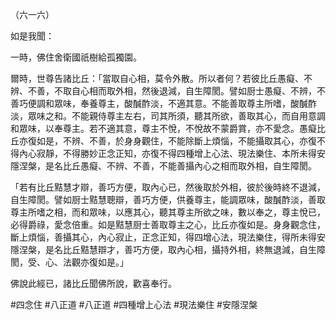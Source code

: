 （六一六）

如是我聞：

一時，佛住舍衛國祇樹給孤獨園。

爾時，世尊告諸比丘：「當取自心相，莫令外散。所以者何？若彼比丘愚癡、不辨、不善，不取自心相而取外相，然後退減，自生障閡。譬如厨士愚癡、不辨，不善巧便調和眾味，奉養尊主，酸醎酢淡，不適其意。不能善取尊主所嗜，酸醎酢淡，眾味之和。不能親侍尊主左右，司其所須，聽其所欲，善取其心，而自用意調和眾味，以奉尊主。若不適其意，尊主不悅，不悅故不蒙爵賞，亦不愛念。愚癡比丘亦復如是，不辨、不善，於身身觀住，不能除斷上煩惱，不能攝取其心，亦復不得內心寂靜，不得勝妙正念正知，亦復不得四種增上心法、現法樂住、本所未得安隱涅槃，是名比丘愚癡、不辨、不善，不能善攝內心之相而取外相，自生障閡。

「若有比丘黠慧才辯，善巧方便，取內心已，然後取於外相，彼於後時終不退減，自生障閡。譬如厨士黠慧聰辯，善巧方便，供養尊主，能調眾味，酸醎酢淡，善取尊主所嗜之相，而和眾味，以應其心，聽其尊主所欲之味，數以奉之，尊主悅已，必得爵祿，愛念倍重。如是黠慧厨士善取尊主之心，比丘亦復如是。身身觀念住，斷上煩惱，善攝其心，內心寂止，正念正知，得四增心法，現法樂住，得所未得安隱涅槃，是名比丘黠慧辯才，善巧方便，取內心相，攝持外相，終無退減，自生障閡，受、心、法觀亦復如是。」

佛說此經已，諸比丘聞佛所說，歡喜奉行。



#四念住
#八正道
#八正道
#四種增上心法
#現法樂住
#安隱涅槃
